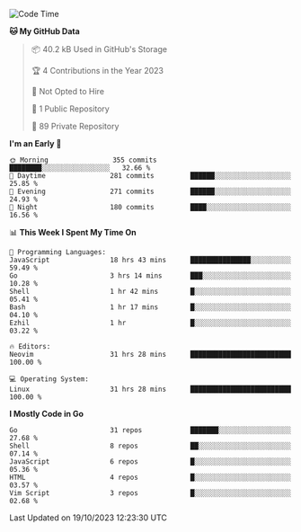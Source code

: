 
<!--START_SECTION:waka-->
![Code Time](http://img.shields.io/badge/Code%20Time-4%2C164%20hrs%2031%20mins-blue)

**🐱 My GitHub Data** 

> 📦 40.2 kB Used in GitHub's Storage 
 > 
> 🏆 4 Contributions in the Year 2023
 > 
> 🚫 Not Opted to Hire
 > 
> 📜 1 Public Repository 
 > 
> 🔑 89 Private Repository 
 > 
**I'm an Early 🐤** 

```text
🌞 Morning                355 commits         ████████░░░░░░░░░░░░░░░░░   32.66 % 
🌆 Daytime                281 commits         ██████░░░░░░░░░░░░░░░░░░░   25.85 % 
🌃 Evening                271 commits         ██████░░░░░░░░░░░░░░░░░░░   24.93 % 
🌙 Night                  180 commits         ████░░░░░░░░░░░░░░░░░░░░░   16.56 % 
```


📊 **This Week I Spent My Time On** 

```text
💬 Programming Languages: 
JavaScript               18 hrs 43 mins      ███████████████░░░░░░░░░░   59.49 % 
Go                       3 hrs 14 mins       ███░░░░░░░░░░░░░░░░░░░░░░   10.28 % 
Shell                    1 hr 42 mins        █░░░░░░░░░░░░░░░░░░░░░░░░   05.41 % 
Bash                     1 hr 17 mins        █░░░░░░░░░░░░░░░░░░░░░░░░   04.10 % 
Ezhil                    1 hr                █░░░░░░░░░░░░░░░░░░░░░░░░   03.22 % 

🔥 Editors: 
Neovim                   31 hrs 28 mins      █████████████████████████   100.00 % 

💻 Operating System: 
Linux                    31 hrs 28 mins      █████████████████████████   100.00 % 
```

**I Mostly Code in Go** 

```text
Go                       31 repos            ███████░░░░░░░░░░░░░░░░░░   27.68 % 
Shell                    8 repos             ██░░░░░░░░░░░░░░░░░░░░░░░   07.14 % 
JavaScript               6 repos             █░░░░░░░░░░░░░░░░░░░░░░░░   05.36 % 
HTML                     4 repos             █░░░░░░░░░░░░░░░░░░░░░░░░   03.57 % 
Vim Script               3 repos             █░░░░░░░░░░░░░░░░░░░░░░░░   02.68 % 
```




 Last Updated on 19/10/2023 12:23:30 UTC
<!--END_SECTION:waka-->
